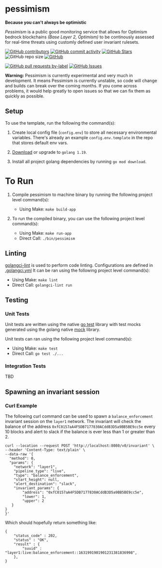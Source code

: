 # pessimism
__Because you can't always be optimistic__

_Pessimism_ is a public good monitoring service that allows for Optimism bedrock blockchains _(Base Layer 2, Optimism)_ to be continously assessed for real-time threats using customly defined user invariant rulesets.

<!-- Badge row 1 - status -->

[![GitHub contributors](https://img.shields.io/github/contributors/base-org/pessimism)](https://github.com/base-org/pessimism/graphs/contributors)
[![GitHub commit activity](https://img.shields.io/github/commit-activity/w/base-org/pessimism)](https://github.com/base-org/pessimism/graphs/contributors)
[![GitHub Stars](https://img.shields.io/github/stars/base-org/pessimism.svg)](https://github.com/base-org/pessimism/stargazers)
![GitHub repo size](https://img.shields.io/github/repo-size/base-org/pessimism)
[![GitHub](https://img.shields.io/github/license/base-org/pessimism?color=blue)](https://github.com/base-org/pessimism/blob/main/LICENSE)

<!-- Badge row 2 - detailed status -->

[![GitHub pull requests by-label](https://img.shields.io/github/issues-pr-raw/base-org/pessimism)](https://github.com/base-org/pessimism/pulls)
[![GitHub Issues](https://img.shields.io/github/issues-raw/base-org/pessimism.svg)](https://github.com/base-org/pessimism/issues)

**Warning:**
Pessimism is currently experimental and very much in development. It means Pessimism is currently unstable, so code will change and builds can break over the coming months. If you come across problems, it would help greatly to open issues so that we can fix them as quickly as possible.

## Setup

To use the template, run the following the command(s):
1. Create local config file (`config.env`) to store all necessary environmental variables. There's already an example `config.env.template` in the repo that stores default env vars.

2. [Download](https://go.dev/doc/install) or upgrade to `golang 1.19`.

3. Install all project golang dependencies by running `go mod download`.

# To Run
1. Compile pessimism to machine binary by running the following project level command(s):
    * Using Make: `make build-app`

2. To run the compiled binary, you can use the following project level command(s):
    * Using Make: `make run-app`
    * Direct Call: `./bin/pessimism`

## Linting
[golangci-lint](https://golangci-lint.run/) is used to perform code linting. Configurations are defined in [.golangci.yml](./.golangci.yml)
It can be ran using the following project level command(s):
* Using Make: `make lint`
* Direct Call: `golangci-lint run`

## Testing

### Unit Tests
Unit tests are written using the native [go test](https://pkg.go.dev/testing) library with test mocks generated using the golang native [mock](https://github.com/golang/mock) library.

Unit tests can ran using the following project level command(s):
* Using Make: `make test`
* Direct Call: `go test ./...`

### Integration Tests
TBD


## Spawning an invariant session

### Curl Example
The following curl command can be used to spawn a `balance_enforcement` invariant session on the `layer1` network. The invariant will check the balance of the address `0xfC0157aA4F5DB7177830ACddB3D5a9BB5BE9cc5e` every 10 blocks and alert to slack if the balance is ever less than 1 or greater than 2.

```
curl --location --request POST 'http://localhost:8080/v0/invariant' \
--header 'Content-Type: text/plain' \
--data-raw '{
  "method": 0,
  "params": {
    "network": "layer1",
    "pipeline_type": "live",
    "type": "balance_enforcement", 
    "start_height": null,
    "alert_destination": "slack",
    "invariant_params": {
        "address": "0xfC0157aA4F5DB7177830ACddB3D5a9BB5BE9cc5e",
        "lower": 1,
        "upper": 2
   }
}
}'
```

Which should hopefully return something like:
```
{
    "status_code" : 202,
    "status" : "OK",
    "result" : {
        "suuid" : "layer1:live:balance_enforcement::1631991901901231381836998",
    },
}
        
```